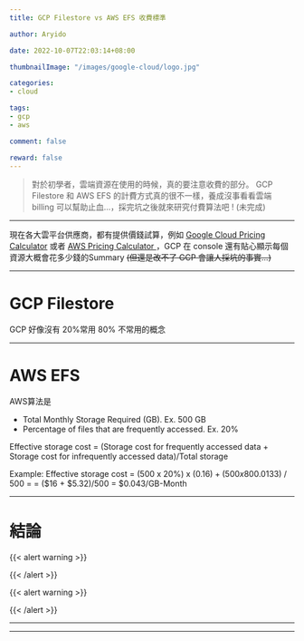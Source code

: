 ```yaml
---
title: GCP Filestore vs AWS EFS 收費標準

author: Aryido

date: 2022-10-07T22:03:14+08:00

thumbnailImage: "/images/google-cloud/logo.jpg"

categories:
- cloud

tags:
- gcp
- aws

comment: false

reward: false
---
```

<!--BODY-->
> 對於初學者，雲端資源在使用的時候，真的要注意收費的部分。 GCP Filestore 和 AWS EFS 的計費方式真的很不一樣，養成沒事看看雲端 billing 可以幫助止血...，採完坑之後就來研究付費算法吧 ! (未完成)

<!--more-->

---

現在各大雲平台供應商，都有提供價錢試算，例如 [Google Cloud Pricing Calculator](https://cloud.google.com/products/calculator#id=5e256ac4-6a8a-4ffd-ae33-3dd379fe3cef) 或者 [AWS Pricing Calculator
](https://calculator.aws/#/)，GCP 在 console 還有貼心顯示每個資源大概會花多少錢的Summary ~~(但還是改不了 GCP 會讓人採坑的事實...)~~

---

#  GCP Filestore
GCP 好像沒有 20%常用 80% 不常用的概念


---

#  AWS EFS
AWS算法是

- Total Monthly Storage Required (GB). Ex. 500 GB
- Percentage of files that are frequently accessed. Ex. 20%

Effective storage cost = (Storage cost for frequently accessed data + Storage cost for infrequently accessed data)/Total storage

Example: Effective storage cost = (500 x 20%) x ($0.16) + (500 x 80%) x ($0.0133) / 500 =
= ($16 + $5.32)/500
= $0.043/GB-Month

---

# 結論
{{< alert warning >}}

{{< /alert >}}

{{< alert warning >}}

{{< /alert >}}

---

---